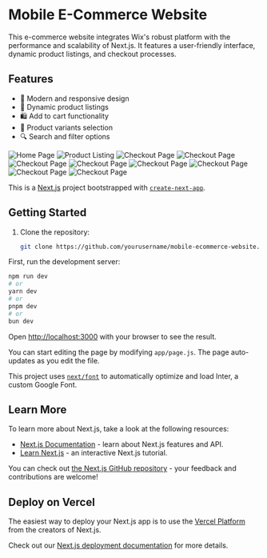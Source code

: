 # Mobile E-Commerce Website

This e-commerce website integrates Wix's robust platform with the performance and scalability of Next.js. It features a user-friendly interface, dynamic product listings, and checkout processes.

## Features

- 📱 Modern and responsive design
- 🛒 Dynamic product listings
- 🛍️ Add to cart functionality
- 🎨 Product variants selection
- 🔍 Search and filter options



![Home Page](demo-images/2nd.PNG)
![Product Listing](demo-images/3rd.PNG)
![Checkout Page](demo-images/4th.PNG)
![Checkout Page](demo-images/5th.PNG)
![Checkout Page](demo-images/6th.PNG)
![Checkout Page](demo-images/7th.PNG)
![Checkout Page](demo-images/8th.PNG)
![Checkout Page](demo-images/9th.PNG)
![Checkout Page](demo-images/10th.PNG)
![Checkout Page](demo-images/1st.png)


This is a [Next.js](https://nextjs.org/) project bootstrapped with [`create-next-app`](https://github.com/vercel/next.js/tree/canary/packages/create-next-app).

## Getting Started

1. Clone the repository:
   ```bash
   git clone https://github.com/yourusername/mobile-ecommerce-website.git
   
First, run the development server:

```bash
npm run dev
# or
yarn dev
# or
pnpm dev
# or
bun dev
```

Open [http://localhost:3000](http://localhost:3000) with your browser to see the result.

You can start editing the page by modifying `app/page.js`. The page auto-updates as you edit the file.

This project uses [`next/font`](https://nextjs.org/docs/basic-features/font-optimization) to automatically optimize and load Inter, a custom Google Font.

## Learn More

To learn more about Next.js, take a look at the following resources:

- [Next.js Documentation](https://nextjs.org/docs) - learn about Next.js features and API.
- [Learn Next.js](https://nextjs.org/learn) - an interactive Next.js tutorial.

You can check out [the Next.js GitHub repository](https://github.com/vercel/next.js/) - your feedback and contributions are welcome!

## Deploy on Vercel

The easiest way to deploy your Next.js app is to use the [Vercel Platform](https://vercel.com/new?utm_medium=default-template&filter=next.js&utm_source=create-next-app&utm_campaign=create-next-app-readme) from the creators of Next.js.

Check out our [Next.js deployment documentation](https://nextjs.org/docs/deployment) for more details.
